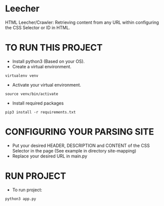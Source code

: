 # Leecher
HTML Leecher/Crawler: Retrieving content from any URL within configuring the CSS Selector or ID in HTML.


# TO RUN THIS PROJECT

* Install python3 (Based on your OS).
* Create a virtual environment.
```
virtualenv venv
```
* Activate your virtual environment.
```
source venv/bin/activate
```
* Install required packages
```
pip3 install -r requirements.txt
```

# CONFIGURING YOUR PARSING SITE

* Put your desired HEADER, DESCRIPTION and CONTENT of the CSS Selector in the page (See example in directory site-mapping)
* Replace your desired URL in main.py

# RUN PROJECT
* To run project:
```
python3 app.py
```
